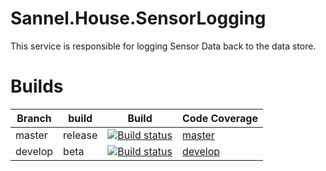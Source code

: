 # Sannel.House.SensorLogging
This service is responsible for logging Sensor Data back to the data store.

# Builds
|Branch|build|Build|Code Coverage|
|----|----|--|--|
|master|release|[![Build status](https://sannelsoftware.visualstudio.com/Build/_apis/build/status/Devices%20Docker?branchName=release)](https://sannelsoftware.visualstudio.com/Build/_apis/build/status/House%20SensorLogging?branchName=master)|[master]()|
|develop|beta|[![Build status](https://sannelsoftware.visualstudio.com/Build/_apis/build/status/Devices%20Docker?branchName=develop)](https://sannelsoftware.visualstudio.com/Build/_apis/build/status/House%20SensorLogging?branchName=develop)|[develop]()|
